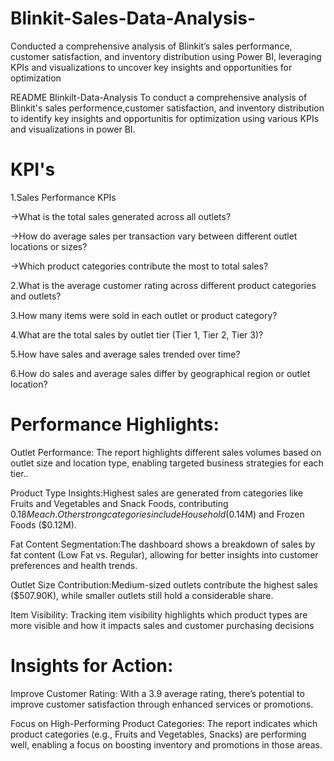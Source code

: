 # Blinkit-Sales-Data-Analysis-
Conducted a comprehensive analysis of Blinkit’s sales performance, customer satisfaction, and inventory distribution using Power BI, leveraging KPIs and visualizations to uncover key insights and opportunities for optimization

README
Blinkilt-Data-Analysis
To conduct a comprehensive analysis of Blinkit's sales performence,customer satisfaction, and inventory distribution to identify key insights and opportunitis for optimization using various KPIs and visualizations in power BI.

# KPI's
1.Sales Performance KPIs

->What is the total sales generated across all outlets?

->How do average sales per transaction vary between different outlet locations or sizes?

->Which product categories contribute the most to total sales?

2.What is the average customer rating across different product categories and outlets?

3.How many items were sold in each outlet or product category?

4.What are the total sales by outlet tier (Tier 1, Tier 2, Tier 3)?

5.How have sales and average sales trended over time?

6.How do sales and average sales differ by geographical region or outlet location?

# Performance Highlights:
Outlet Performance: The report highlights different sales volumes based on outlet size and location type, enabling targeted business strategies for each tier..

Product Type Insights:Highest sales are generated from categories like Fruits and Vegetables and Snack Foods, contributing $0.18M each.Other strong categories include Household ($0.14M) and Frozen Foods ($0.12M).

Fat Content Segmentation:The dashboard shows a breakdown of sales by fat content (Low Fat vs. Regular), allowing for better insights into customer preferences and health trends.

Outlet Size Contribution:Medium-sized outlets contribute the highest sales ($507.90K), while smaller outlets still hold a considerable share.

Item Visibility: Tracking item visibility highlights which product types are more visible and how it impacts sales and customer purchasing decisions

# Insights for Action:
Improve Customer Rating: With a 3.9 average rating, there’s potential to improve customer satisfaction through enhanced services or promotions.

Focus on High-Performing Product Categories: The report indicates which product categories (e.g., Fruits and Vegetables, Snacks) are performing well, enabling a focus on boosting inventory and promotions in those areas.
